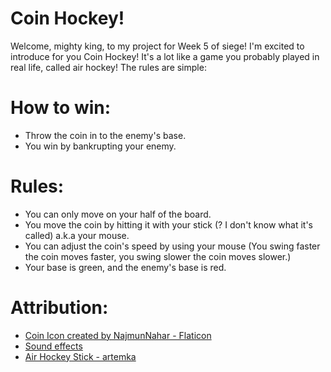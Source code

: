 # Coin Hockey!
Welcome, mighty king, to my project for Week 5 of siege!
I'm excited to introduce for you Coin Hockey! It's a lot like a game you probably
played in real life, called air hockey! The rules are simple:

# How to win:
- Throw the coin in to the enemy's base.
- You win by bankrupting your enemy.

# Rules:
- You can only move on your half of the board.
- You move the coin by hitting it with your stick (? I don't know what it's called) a.k.a your mouse.
- You can adjust the coin's speed by using your mouse (You swing faster the coin moves faster, you swing slower the coin moves slower.)
- Your base is green, and the enemy's base is red.

# Attribution:
- [Coin Icon created by NajmunNahar - Flaticon](https://www.flaticon.com/free-icons/coin)
- [Sound effects](https://pixabay.com/sound-effects)
- [Air Hockey Stick - artemka](https://artemka-sh.itch.io/hockey-2d-assets)